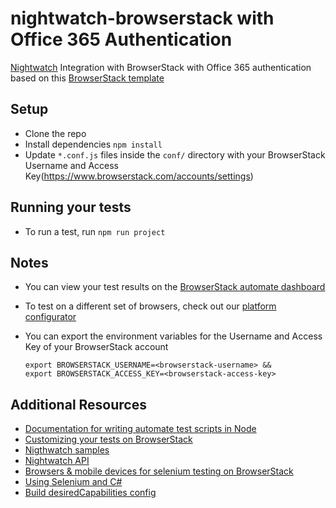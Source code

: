 # nightwatch-browserstack with Office 365 Authentication
[Nightwatch](http://nightwatchjs.org/) Integration with BrowserStack with Office 365 authentication based on this [BrowserStack template](https://github.com/browserstack/nightwatch-browserstack)


## Setup
* Clone the repo
* Install dependencies `npm install`
* Update `*.conf.js` files inside the `conf/` directory with your BrowserStack Username and Access Key(https://www.browserstack.com/accounts/settings)

## Running your tests
- To run a test, run `npm run project`

## Notes
* You can view your test results on the [BrowserStack automate dashboard](https://www.browserstack.com/automate)
* To test on a different set of browsers, check out our [platform configurator](https://www.browserstack.com/automate/node#setting-os-and-browser)
* You can export the environment variables for the Username and Access Key of your BrowserStack account
  
  ```
  export BROWSERSTACK_USERNAME=<browserstack-username> &&
  export BROWSERSTACK_ACCESS_KEY=<browserstack-access-key>
  ```
  
## Additional Resources
* [Documentation for writing automate test scripts in Node](https://www.browserstack.com/automate/node)
* [Customizing your tests on BrowserStack](https://www.browserstack.com/automate/capabilities)
* [Nigthwatch samples](http://nightwatchjs.org/guide#test-settings)
* [Nightwatch API](http://nightwatchjs.org/api)
* [Browsers & mobile devices for selenium testing on BrowserStack](https://www.browserstack.com/list-of-browsers-and-platforms?product=automate)
* [Using Selenium and C#](http://www.hanselman.com/blog/DistributedAutomatedBrowserTestingWithSeleniumAndBrowserStack.aspx)
* [Build desiredCapabilities config](https://www.browserstack.com/automate/nightwatch)
